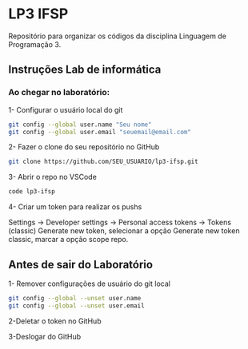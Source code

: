 # LP3 IFSP

Repositório para organizar os códigos da disciplina Linguagem de Programação 3.

## Instruções Lab de informática

### Ao chegar no laboratório:

1- Configurar o usuário local do git
```bash
git config --global user.name "Seu nome"
git config --global user.email "seuemail@email.com"
```

2- Fazer o clone do seu repositório no GitHub
```bash
git clone https://github.com/SEU_USUARIO/lp3-ifsp.git
```

3- Abrir o repo no VSCode
```bash
code lp3-ifsp
```

4- Criar um token para realizar os pushs

Settings -> Developer settings -> Personal access tokens -> Tokens (classic) Generate new token, selecionar a opção Generate new token classic, marcar a opção scope repo.
## Antes de sair do Laboratório

1- Remover configurações de usuário do git local
```bash
git config --global --unset user.name
git config --global --unset user.email
```

2-Deletar o token no GitHub

3-Deslogar do GitHub